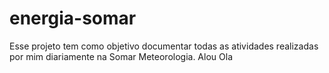 # energia-somar
Esse projeto tem como objetivo documentar todas as atividades realizadas por mim diariamente na Somar Meteorologia. 
Alou
Ola
